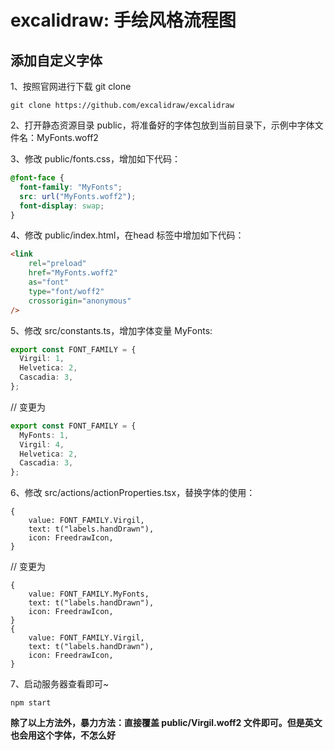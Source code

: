 # excalidraw: 手绘风格流程图

## 添加自定义字体

1、按照官网进行下载 git clone

```shell
git clone https://github.com/excalidraw/excalidraw
```

2、打开静态资源目录 public，将准备好的字体包放到当前目录下，示例中字体文件名：MyFonts.woff2

3、修改 public/fonts.css，增加如下代码：

```css
@font-face {
  font-family: "MyFonts";
  src: url("MyFonts.woff2");
  font-display: swap;
}
```

4、修改 public/index.html，在head 标签中增加如下代码：

```html
<link
    rel="preload"
    href="MyFonts.woff2"
    as="font"
    type="font/woff2"
    crossorigin="anonymous"
/>
```

5、修改 src/constants.ts，增加字体变量 MyFonts: 

```ts
export const FONT_FAMILY = {
  Virgil: 1,
  Helvetica: 2,
  Cascadia: 3,
};
```

// 变更为

```ts
export const FONT_FAMILY = {
  MyFonts: 1,
  Virgil: 4,
  Helvetica: 2,
  Cascadia: 3,
};
```

6、修改 src/actions/actionProperties.tsx，替换字体的使用：

```tsx
{
    value: FONT_FAMILY.Virgil,
    text: t("labels.handDrawn"),
    icon: FreedrawIcon,
}
```

// 变更为

```tsx
{
    value: FONT_FAMILY.MyFonts,
    text: t("labels.handDrawn"),
    icon: FreedrawIcon,
}
{
    value: FONT_FAMILY.Virgil,
    text: t("labels.handDrawn"),
    icon: FreedrawIcon,
}
```

7、启动服务器查看即可~

```shell
npm start
```

**除了以上方法外，暴力方法：直接覆盖 public/Virgil.woff2 文件即可。但是英文也会用这个字体，不怎么好**

